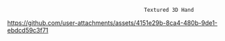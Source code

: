                                                 Textured 3D Hand
                                          

https://github.com/user-attachments/assets/4151e29b-8ca4-480b-9de1-ebdcd59c3f71
